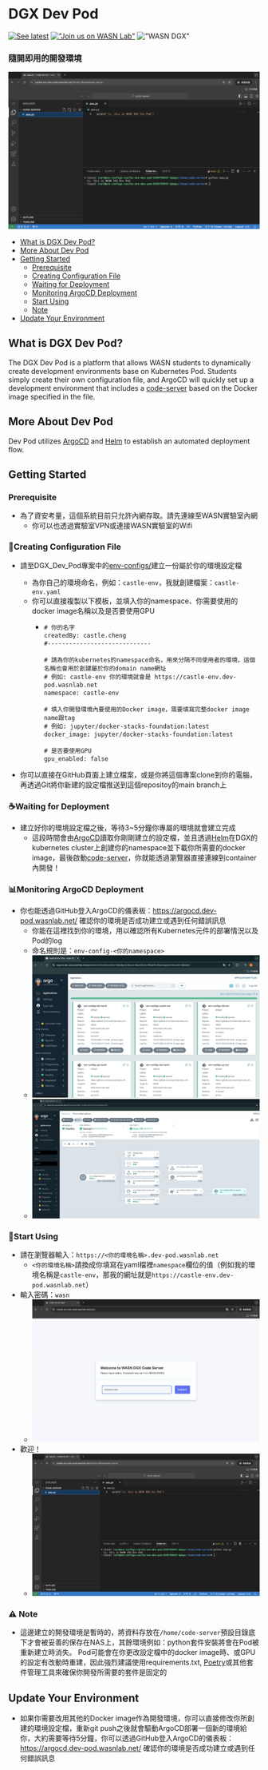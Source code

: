 # DGX Dev Pod
[![See latest](https://img.shields.io/static/v1?label=Docs&message=see%20latest&color=blue)](https://github.com/wasn-lab/DGX_Dev_Pod/blob/main/README.md)
[!["Join us on WASN Lab"](https://img.shields.io/badge/join_us-WASN_Lab-gray.svg?colorB=brightgreen)](https://wasn.csie.ncu.edu.tw/)
!["WASN DGX"](https://img.shields.io/badge/WASN-DGX-gray.svg?colorB=purple)
### 隨開即用的開發環境
![](./docs/assets/start-using.png)

<!-- toc -->
- [What is DGX Dev Pod?](#what-is-dgx-dev-pod)
- [More About Dev Pod](#)
- [Getting Started](#getting-started)
    - [Prerequisite](#prerequisite)
    - [Creating Configuration File](#creating-configuration-file)
    - [Waiting for Deployment](#️waiting-for-deployment)
    - [Monitoring ArgoCD Deployment](#monitoring-argocd-deployment)
    - [Start Using](#start-using)
    - [Note](#️-note)
- [Update Your Environment](#update-your-environment)
<!-- tocstop -->

## What is DGX Dev Pod?
The DGX Dev Pod is a platform that allows WASN students to dynamically create development environments base on Kubernetes Pod. Students simply create their own configuration file, and ArgoCD will quickly set up a development environment that includes a [code-server](https://github.com/coder/code-server) based on the Docker image specified in the file.

## More About Dev Pod
Dev Pod utilizes [ArgoCD](https://argo-cd.readthedocs.io/en/stable/) and [Helm](https://helm.sh/) to establish an automated deployment flow.

## Getting Started
### Prerequisite
- 為了資安考量，這個系統目前只允許內網存取。請先連線至WASN實驗室內網
    - 你可以也透過實驗室VPN或連接WASN實驗室的Wifi

### 📝Creating Configuration File
- 請至DGX_Dev_Pod專案中的[env-configs/](/env-configs/)建立一份屬於你的環境設定檔
    - 為你自己的環境命名，例如：`castle-env`，我就創建檔案：`castle-env.yaml`
    - 你可以直接複製以下模板，並填入你的namespace、你需要使用的docker image名稱以及是否要使用GPU
      - ```
        # 你的名字
        createdBy: castle.cheng
        #-----------------------------

        # 請為你的kubernetes的namespace命名，用來分隔不同使用者的環境，這個名稱也會用於創建屬於你的domain name網址
        # 例如: castle-env 你的環境就會是 https://castle-env.dev-pod.wasnlab.net
        namespace: castle-env

        # 填入你開發環境內要使用的Docker image，需要填寫完整docker image name跟tag
        # 例如: jupyter/docker-stacks-foundation:latest
        docker_image: jupyter/docker-stacks-foundation:latest

        # 是否要使用GPU
        gpu_enabled: false

        ```

- 你可以直接在GitHub頁面上建立檔案，或是你將這個專案clone到你的電腦，再透過Git將你新建的設定檔推送到這個repositoy的main branch上

### ☕️Waiting for Deployment
- 建立好你的環境設定檔之後，等待3~5分鐘你專屬的環境就會建立完成
    - 這段時間會由[ArgoCD](https://argo-cd.readthedocs.io/en/stable/)讀取你剛剛建立的設定檔，並且透過[Helm](https://helm.sh/)在DGX的kubernetes cluster上創建你的namespace並下載你所需要的docker image，最後啟動[code-server](https://github.com/coder/code-server)，你就能透過瀏覽器直接連線到container內開發！
### 📊Monitoring ArgoCD Deployment
- 你也能透過GitHub登入ArgoCD的儀表板：https://argocd.dev-pod.wasnlab.net/ 確認你的環境是否成功建立或遇到任何錯誤訊息
    - 你能在這裡找到你的環境，用以確認所有Kubernetes元件的部署情況以及Pod的log
    - 命名規則是：`env-config-<你的namespace>`
    - ![argocd](./docs/assets/argocd.png)
    - ![argocd-env](./docs/assets/argocd-env.png)

### 🎉Start Using
- 請在瀏覽器輸入：`https://<你的環境名稱>.dev-pod.wasnlab.net`
    - `<你的環境名稱>`請換成你填寫在yaml檔裡`namespace`欄位的值（例如我的環境名稱是`castle-env`，那我的網址就是`https://castle-env.dev-pod.wasnlab.net`）
- 輸入密碼：`wasn`
    - ![截圖 2024-10-27 下午11.26.10](./docs/assets/login-code-server.png)
- 歡迎！
    - ![start-using-code-server](./docs/assets/start-using.png)

### ⚠️ Note
 - 這邊建立的開發環境是暫時的，將資料存放在`/home/code-server`預設目錄底下才會被妥善的保存在NAS上，其餘環境例如：python套件安裝將會在Pod被重新建立時消失。 Pod可能會在你更改設定檔中的docker image時、或GPU的設定有改動時重建，因此強烈建議使用requirements.txt, [Poetry](https://python-poetry.org/)或其他套件管理工具來確保你開發所需要的套件是固定的

## Update Your Environment
- 如果你需要改用其他的Docker image作為開發環境，你可以直接修改你所創建的環境設定檔，重新git push之後就會驅動ArgoCD部署一個新的環境給你，大約需要等待5分鐘，你可以透過GitHub登入ArgoCD的儀表板：https://argocd.dev-pod.wasnlab.net/ 確認你的環境是否成功建立或遇到任何錯誤訊息
